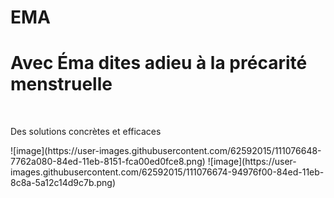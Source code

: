 # EMA
<h1>Avec Éma dites adieu à la précarité menstruelle</h1>
<br>
<p>Des solutions concrètes et efficaces</p>
![image](https://user-images.githubusercontent.com/62592015/111076648-7762a080-84ed-11eb-8151-fca00ed0fce8.png)
![image](https://user-images.githubusercontent.com/62592015/111076674-94976f00-84ed-11eb-8c8a-5a12c14d9c7b.png)
